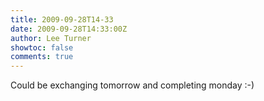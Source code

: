 ```yaml
---
title: 2009-09-28T14-33
date: 2009-09-28T14:33:00Z
author: Lee Turner
showtoc: false
comments: true
---
```


Could be exchanging tomorrow and completing monday :-)

